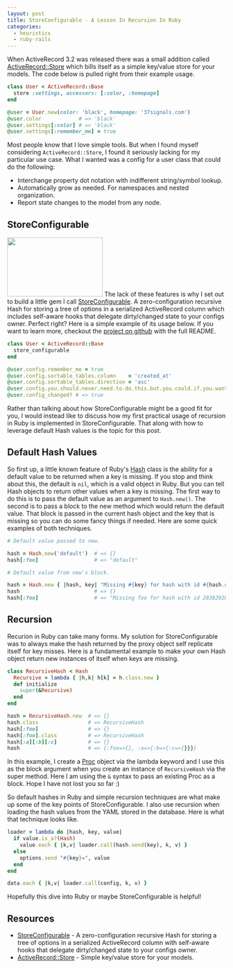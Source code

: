 ```yaml
---
layout: post
title: StoreConfigurable - A Lesson In Recursion In Ruby
categories: 
  - heuristics
  - ruby-rails
---
```


<p>
  When ActiveRecord 3.2 was released there was a small addition called <a href="http://api.rubyonrails.org/classes/ActiveRecord/Store.html">ActiveRecord::Store</a> which bills itself as a simple key/value store for your models. The code below is pulled right from their example usage.
</p>

```ruby
class User < ActiveRecord::Base
  store :settings, accessors: [:color, :homepage]
end

@user = User.new(color: 'black', homepage: '37signals.com')
@user.color            # => 'black'
@user.settings[:color] # => 'black'
@user.settings[:remember_me] = true
```

<p>
  Most people know that I love simple tools. But when I found myself considering <code>ActiveRecord::Store</code>, I found it seriously lacking for my particular use case. What I wanted was a config for a user class that could do the following:
</p>

<ul>
  <li>Interchange property dot notation with indifferent string/symbol lookup.</li>
  <li>Automatically grow as needed. For namespaces and nested organization.</li>
  <li>Report state changes to the model from any node.</li>
</ul>


<h2>StoreConfigurable</h2>

<p>
  <span class="photofancy floatr ml20 mb10">
    <img src="http://cdn.actionmoniker.com/share/recursive_kitty_small.jpg" width="220" height="136">
  </span>
  The lack of these features is why I set out to build a little gem I call <a href="https://github.com/metaskills/store_configurable">StoreConfigurable</a>. A zero-configuration recursive Hash for storing a tree of options in a serialized ActiveRecord column which includes self-aware hooks that delegate dirty/changed state to your configs owner. Perfect right? Here is a simple example of its usage below. If you want to learn more, checkout the <a href="https://github.com/metaskills/store_configurable">project on github</a> with the full README. 
</p>

```ruby
class User < ActiveRecord::Base
  store_configurable
end

@user.config.remember_me = true
@user.config.sortable_tables.column    = 'created_at'
@user.config.sortable_tables.direction = 'asc'
@user.config.you.should.never.need.to.do.this.but.you.could.if.you.wanted.to = 'deep_value'
@user.config_changed? # => true
```

<p>
  Rather than talking about how StoreConfigurable might be a good fit for you, I would instead like to discuss how my first practical usage of recursion in Ruby is implemented in StoreConfigurable. That along with how to leverage default Hash values is the topic for this post.
</p>


<h2>Default Hash Values</h2>

<p>
  So first up, a little known feature of Ruby's <a href="http://www.ruby-doc.org/core-1.9.3/Hash.html">Hash</a> class is the ability for a default value to be returned when a key is missing. If you stop and think about this, the default is <code>nil</code>, which is a valid object in Ruby. But you can tell Hash objects to return other values when a key is missing. The first way to do this is to pass the default value as an argument to <code>Hash.new()</code>. The second is to pass a block to the new method which would return the default value. That block is passed in the current hash object and the key that is missing so you can do some fancy things if needed. Here are some quick examples of both techniques. 
</p>

```ruby
# Default value passed to new.

hash = Hash.new('default')  # => {}
hash[:foo]                  # => "default"

# Default value from new's block.

hash = Hash.new { |hash, key| "Missing #{key} for hash with id #{hash.object_id}." }
hash                        # => {}
hash[:foo]                  # => "Missing foo for hash with id 283829283."
```


<h2>Recursion</h2>

<p>
  Recurion in Ruby can take many forms. My solution for StoreConfigurable was to always make the hash returned by the proxy object self replicate itself for key misses. Here is a fundamental example to make your own Hash object return new instances of itself when keys are missing.
</p>

```ruby
class RecursiveHash < Hash
  Recursive = lambda { |h,k| h[k] = h.class.new }
  def initialize
    super(&Recursive)
  end
end

hash = RecursiveHash.new  # => {}
hash.class                # => RecursiveHash
hash[:foo]                # => {}
hash[:foo].class          # => RecursiveHash
hash[:a][:b][:c]          # => {}
hash                      # => {:foo=>{}, :a=>{:b=>{:c=>{}}}}
```

<p>
  In this example, I create a <a href="http://www.ruby-doc.org/core-1.9.3/Proc.html">Proc</a> object via the lambda keyword and I use this as the block argument when you create an instance of <code>RecursiveHash</code> via the super method. Here I am using the <code>&amp;</code> syntax to pass an existing Proc as a block. Hope I have not lost you so far :)
</p>

<p>
  So default hashes in Ruby and simple recursion techniques are what make up some of the key points of StoreConfigurable. I also use recursion when loading the hash values from the YAML stored in the database. Here is what that technique looks like.
</p>

```ruby
loader = lambda do |hash, key, value|
  if value.is_a?(Hash)
    value.each { |k,v| loader.call(hash.send(key), k, v) }
  else
    options.send "#{key}=", value
  end
end

data.each { |k,v| loader.call(config, k, v) }
```

<p>
  Hopefully this dive into Ruby or maybe StoreConfigurable is helpful!
</p>

<h2>Resources</h2>

<ul>
  <li><a href="https://github.com/metaskills/store_configurable">StoreConfigurable</a> - A zero-configuration recursive Hash for storing a tree of options in a serialized ActiveRecord column with self-aware hooks that delegate dirty/changed state to your configs owner.</li>
  <li><a href="http://api.rubyonrails.org/classes/ActiveRecord/Store.html">ActiveRecord::Store</a> - Simple key/value store for your models.</li>
</ul>


